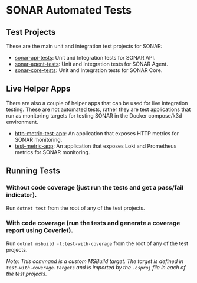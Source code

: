 # SONAR Automated Tests

## Test Projects

These are the main unit and integration test projects for SONAR:

* [sonar-api-tests](sonar-api-tests/): Unit and Integration tests for SONAR API.
* [sonar-agent-tests](sonar-agent-tests/): Unit and Integration tests for SONAR Agent.
* [sonar-core-tests](sonar-core-tests/): Unit and Integration tests for SONAR Core.

## Live Helper Apps

There are also a couple of helper apps that can be used for live integration testing. These are not automated tests, rather they are test applications that run as monitoring targets for testing SONAR in the Docker compose/k3d environment.

* [http-metric-test-app](http-metric-test-app/): An application that exposes HTTP metrics for SONAR monitoring.
* [test-metric-app](test-metric-app/): An application that exposes Loki and Prometheus metrics for SONAR monitoring.

## Running Tests

### Without code coverage (just run the tests and get a pass/fail indicator).

Run `dotnet test` from the root of any of the test projects.

### With code coverage (run the tests and generate a coverage report using Coverlet).

Run `dotnet msbuild -t:test-with-coverage` from the root of any of the test projects.

_Note: This command is a custom MSBuild target. The target is defined in `test-with-coverage.targets` and is imported by the `.csproj` file in each of the test projects._
